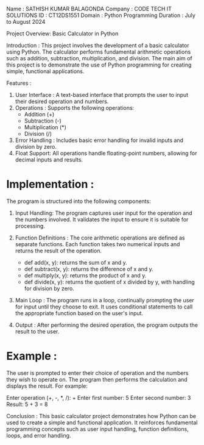 Name : SATHISH KUMAR BALAGONDA
Company : CODE TECH IT SOLUTIONS
ID : CT12DS1551
Domain : Python Programming
Duration : July to August 2024

Project Overview: Basic Calculator in Python

Introduction :
This project involves the development of a basic calculator using Python. The calculator performs fundamental arithmetic operations such as addition, subtraction, multiplication, and division. The main aim of this project is to demonstrate the use of Python programming for creating simple, functional applications.

Features :

1. User Interface : A text-based interface that prompts the user to input their desired operation and numbers.
2. Operations : Supports the following operations:
   - Addition (+)
   - Subtraction (-)
   - Multiplication (*)
   - Division (/)
3. Error Handling : Includes basic error handling for invalid inputs and division by zero.
4. Float Support: All operations handle floating-point numbers, allowing for decimal inputs and results.

# Implementation :

The program is structured into the following components:

1. Input Handling: The program captures user input for the operation and the numbers involved. It validates the input to ensure it is suitable for processing.

2. Function Definitions : The core arithmetic operations are defined as separate functions. Each function takes two numerical inputs and returns the result of the operation.
    - def add(x, y): returns the sum of x and y.
    - def subtract(x, y): returns the difference of x and y.
    - def multiply(x, y): returns the product of x and y.
    - def divide(x, y): returns the quotient of x divided by y, with handling for division by zero.

3. Main Loop : The program runs in a loop, continually prompting the user for input until they choose to exit. It uses conditional statements to call the appropriate function based on the user's input.

4. Output : After performing the desired operation, the program outputs the result to the user.

# Example :
The user is prompted to enter their choice of operation and the numbers they wish to operate on. The program then performs the calculation and displays the result. For example:

Enter operation (+, -, *, /): +
Enter first number: 5
Enter second number: 3
Result: 5 + 3 = 8

Conclusion :
This basic calculator project demonstrates how Python can be used to create a simple and functional application. It reinforces fundamental programming concepts such as user input handling, function definitions, loops, and error handling.


